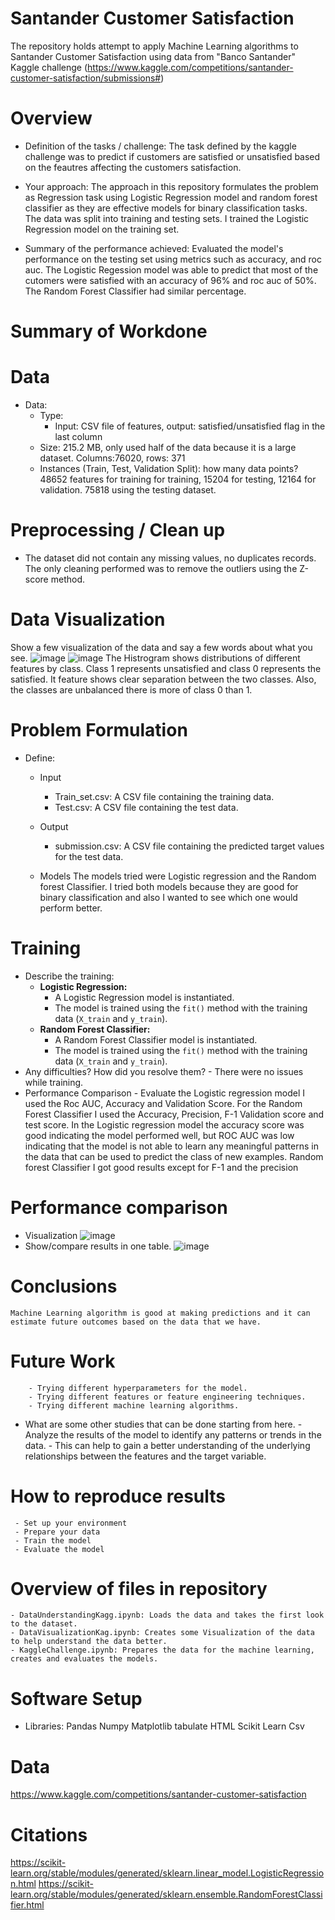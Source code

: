 # Santander Customer Satisfaction
The repository holds attempt to apply Machine Learning algorithms to Santander Customer Satisfaction using data from "Banco Santander" Kaggle challenge (https://www.kaggle.com/competitions/santander-customer-satisfaction/submissions#)

# Overview
- Definition of the tasks / challenge: The task defined by the kaggle challenge was to predict if customers are satisfied or unsatisfied based on the feautres affecting the customers satisfaction.
   
- Your approach: The approach in this repository formulates the problem as Regression task using Logistic Regression model and random forest classifier as they are effective models for binary classification tasks. The data was split into training and testing sets. I trained the Logistic Regression model on the training set.
  
- Summary of the performance achieved: Evaluated the model's performance on the testing set using metrics such as accuracy, and roc auc. The Logistic Regession model was able to predict that most of the cutomers were satisfied with an accuracy of 96% and roc auc of 50%. The Random Forest Classifier had similar percentage.  

# Summary of Workdone

# Data
- Data:
    - Type: 
         - Input: CSV file of features, output: satisfied/unsatisfied flag in the last column
    - Size: 215.2 MB, only used half of the data because it is a large dataset. Columns:76020, rows: 371
    - Instances (Train, Test, Validation Split): how many data points? 48652 features for training  for training, 15204 for testing, 12164 for validation. 75818 using the testing 
    dataset. 
#  Preprocessing / Clean up
  - The dataset did not contain any missing values, no duplicates records. The only cleaning performed was to remove the outliers using the Z-score method. 
#  Data Visualization
Show a few visualization of the data and say a few words about what you see.
![image](https://github.com/Pelezo/projectTemplate/assets/143844196/ebbbbe44-9f4e-444c-9637-44f22dde4d79)
![image](https://github.com/Pelezo/projectTemplate/assets/143844196/15a5ec75-972e-44a6-ac76-265ae263f7a2)
The Histrogram shows distributions of different features by class. Class 1 represents unsatisfied and class 0 represents the satisfied. It feature shows clear separation between the two classes. Also, the classes are unbalanced there is more of class 0 than 1. 

# Problem Formulation
  - Define:
     - Input
        - Train_set.csv: A CSV file containing the training data.
        - Test.csv: A CSV file containing the test data.
     - Output
        - submission.csv: A CSV file containing the predicted target values for 
        the test data.

     - Models
       The models tried were Logistic regression and the Random forest Classifier. I tried 
       both models because they are good for binary classification and also I 
       wanted to see which one would perform better.

# Training
  - Describe the training:
    - **Logistic Regression:**
        - A Logistic Regression model is instantiated.
        - The model is trained using the `fit()` method with the training data (`X_train` and `y_train`).
    - **Random Forest Classifier:**
        - A Random Forest Classifier model is instantiated.
        - The model is trained using the `fit()` method with the training data (`X_train` and `y_train`).
  - Any difficulties? How did you resolve them?
        - There were no issues while training. 
  - Performance Comparison
        - Evaluate the Logistic regression model I used the Roc AUC, Accuracy and Validation Score. For the Random Forest Classifier I used the Accuracy, Precision, F-1 Validation 
        score and test score. In the Logistic regression model the accuracy score was good indicating the model performed well, but ROC AUC was low indicating that the model is not 
        able to learn any meaningful patterns in the data that can be used to predict the class of new examples. Random forest Classifier I got good results except for F-1 and the 
        precision 
# Performance comparison
  - Visualization
   ![image](https://github.com/Pelezo/projectTemplate/assets/143844196/aba6d723-2b0a-4c36-9a73-769eae07f5b1)
  - Show/compare results in one table.
    ![image](https://github.com/Pelezo/projectTemplate/assets/143844196/45b87d96-bc6a-4755-a8f6-9a32de6087ab)

 # Conclusions
    Machine Learning algorithm is good at making predictions and it can estimate future outcomes based on the data that we have. 
 # Future Work
        - Trying different hyperparameters for the model.
        - Trying different features or feature engineering techniques.
        - Trying different machine learning algorithms.
  - What are some other studies that can be done starting from here.
        - Analyze the results of the model to identify any patterns or trends in 
        the data.
        - This can help to gain a better understanding of the underlying relationships between the features and the target variable.
 # How to reproduce results
     - Set up your environment
     - Prepare your data
     - Train the model
     - Evaluate the model
 # Overview of files in repository
    - DataUnderstandingKagg.ipynb: Loads the data and takes the first look to the dataset. 
    - DataVisualizationKag.ipynb: Creates some Visualization of the data to help understand the data better.
    - KaggleChallenge.ipynb: Prepares the data for the machine learning, creates and evaluates the models. 
 # Software Setup
   - Libraries:
     Pandas 
     Numpy
     Matplotlib
     tabulate
     HTML
     Scikit Learn
     Csv
 # Data
   https://www.kaggle.com/competitions/santander-customer-satisfaction
  
 # Citations
  https://scikit-learn.org/stable/modules/generated/sklearn.linear_model.LogisticRegression.html
  https://scikit-learn.org/stable/modules/generated/sklearn.ensemble.RandomForestClassifier.html
 
  
    

